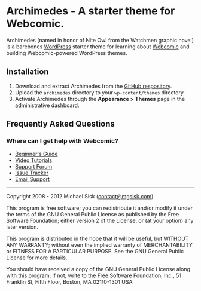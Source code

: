 # Archimedes - A starter theme for Webcomic.

Archimedes (named in honor of Nite Owl from the Watchmen graphic novel) is a barebones [WordPress](//wordpress.org) starter theme for learning about [Webcomic](http://webcomic.nu) and building Webcomic-powered WordPress themes.

## Installation

1. Download and extract Archimedes from the [GitHub respository](//github.com/mgsisk/archimedes).
2. Upload the `archimedes` directory to your `wp-content/themes` directory.
3. Activate Archimedes through the **Appearance > Themes** page in the administrative dashboard.

## Frequently Asked Questions

### Where can I get help with Webcomic?

- [Beginner's Guide](//github.com/mgsisk/webcomic/wiki)
- [Video Tutorials](//vimeo.com/channels/webcomic)
- [Support Forum](//groups.google.com/d/forum/webcomicnu)
- [Issue Tracker](//github.com/mgsisk/webcomic/issues)
- [Email Support](mailto:support@webcomic.nu)

---

Copyright 2008 - 2012 Michael Sisk (contact@mgsisk.com)

This program is free software; you can redistribute it and/or modify it under the terms of the GNU General Public License as published by the Free Software Foundation; either version 2 of the License, or (at your option) any later version.

This program is distributed in the hope that it will be useful, but WITHOUT ANY WARRANTY; without even the implied warranty of MERCHANTABILITY or FITNESS FOR A PARTICULAR PURPOSE. See the GNU General Public License for more details.

You should have received a copy of the GNU General Public License along with this program; if not, write to the Free Software Foundation, Inc., 51 Franklin St, Fifth Floor, Boston, MA 02110-1301 USA